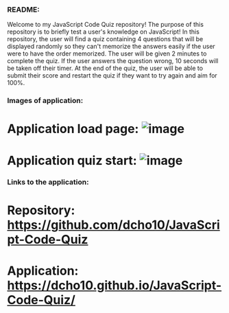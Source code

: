 ### README:

Welcome to my JavaScript Code Quiz repository!
The purpose of this repository is to briefly test a user's knowledge on JavaScript!
In this repository, the user will find a quiz containing 4 questions that will be displayed randomly so they can't memorize the answers easily if the user were to have the order memorized. 
The user will be given 2 minutes to complete the quiz. 
If the user answers the question wrong, 10 seconds will be taken off their timer.
At the end of the quiz, the user will be able to submit their score and restart the quiz if they want to try again and aim for 100%.
 
### Images of application:

# Application load page: ![image](https://github.com/dcho10/JavaScript-Code-Quiz/assets/153252185/5c1d38e6-ca91-452a-a9b9-52b08a944372)
# Application quiz start: ![image](https://github.com/dcho10/JavaScript-Code-Quiz/assets/153252185/a72f4cbb-18fc-44b3-a2e9-8e470b6df8c2)

### Links to the application:

# Repository: https://github.com/dcho10/JavaScript-Code-Quiz
# Application: https://dcho10.github.io/JavaScript-Code-Quiz/
